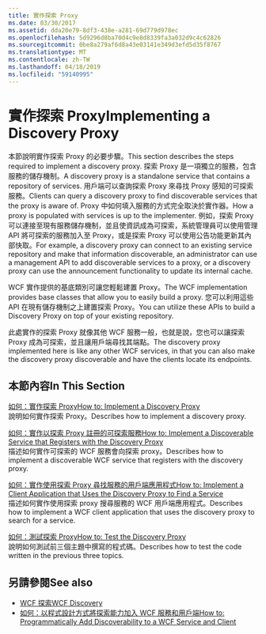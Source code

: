 ```yaml
---
title: 實作探索 Proxy
ms.date: 03/30/2017
ms.assetid: dda20e79-8df3-438e-a281-69d779d978ec
ms.openlocfilehash: 5d9296d8ba70d4c9e8d8339fa3a032d9c4c62826
ms.sourcegitcommit: 0be8a279af6d8a43e03141e349d3efd5d35f8767
ms.translationtype: MT
ms.contentlocale: zh-TW
ms.lasthandoff: 04/18/2019
ms.locfileid: "59140995"
---
```

# <a name="implementing-a-discovery-proxy"></a><span data-ttu-id="ed02e-102">實作探索 Proxy</span><span class="sxs-lookup"><span data-stu-id="ed02e-102">Implementing a Discovery Proxy</span></span>
<span data-ttu-id="ed02e-103">本節說明實作探索 Proxy 的必要步驟。</span><span class="sxs-lookup"><span data-stu-id="ed02e-103">This section describes the steps required to implement a discovery proxy.</span></span> <span data-ttu-id="ed02e-104">探索 Proxy 是一項獨立的服務，包含服務的儲存機制。</span><span class="sxs-lookup"><span data-stu-id="ed02e-104">A discovery proxy is a standalone service that contains a repository of services.</span></span> <span data-ttu-id="ed02e-105">用戶端可以查詢探索 Proxy 來尋找 Proxy 感知的可探索服務。</span><span class="sxs-lookup"><span data-stu-id="ed02e-105">Clients can query a discovery proxy to find discoverable services that the proxy is aware of.</span></span> <span data-ttu-id="ed02e-106">Proxy 中如何填入服務的方式完全取決於實作器。</span><span class="sxs-lookup"><span data-stu-id="ed02e-106">How a proxy is populated with services is up to the implementer.</span></span> <span data-ttu-id="ed02e-107">例如，探索 Proxy 可以連接至現有服務儲存機制，並且使資訊成為可探索，系統管理員可以使用管理 API 將可探索的服務加入至 Proxy，或是探索 Proxy 可以使用公告功能更新其內部快取。</span><span class="sxs-lookup"><span data-stu-id="ed02e-107">For example, a discovery proxy can connect to an existing service repository and make that information discoverable, an administrator can use a management API to add discoverable services to a proxy, or a discovery proxy can use the announcement functionality to update its internal cache.</span></span>  
  
 <span data-ttu-id="ed02e-108">WCF 實作提供的基底類別可讓您輕鬆建置 Proxy。</span><span class="sxs-lookup"><span data-stu-id="ed02e-108">The WCF implementation provides base classes that allow you to easily build a proxy.</span></span> <span data-ttu-id="ed02e-109">您可以利用這些 API 在現有儲存機制之上建置探索 Proxy。</span><span class="sxs-lookup"><span data-stu-id="ed02e-109">You can utilize these APIs to build a Discovery Proxy on top of your existing repository.</span></span>  
  
 <span data-ttu-id="ed02e-110">此處實作的探索 Proxy 就像其他 WCF 服務一般，也就是說，您也可以讓探索 Proxy 成為可探索，並且讓用戶端尋找其端點。</span><span class="sxs-lookup"><span data-stu-id="ed02e-110">The discovery proxy implemented here is like any other WCF services, in that you can also make the discovery proxy discoverable and have the clients locate its endpoints.</span></span>  
  
## <a name="in-this-section"></a><span data-ttu-id="ed02e-111">本節內容</span><span class="sxs-lookup"><span data-stu-id="ed02e-111">In This Section</span></span>  
 [<span data-ttu-id="ed02e-112">如何：實作探索 Proxy</span><span class="sxs-lookup"><span data-stu-id="ed02e-112">How to: Implement a Discovery Proxy</span></span>](../../../../docs/framework/wcf/feature-details/how-to-implement-a-discovery-proxy.md)  
 <span data-ttu-id="ed02e-113">說明如何實作探索 Proxy。</span><span class="sxs-lookup"><span data-stu-id="ed02e-113">Describes how to implement a discovery proxy.</span></span>  
  
 [<span data-ttu-id="ed02e-114">如何：實作以探索 Proxy 註冊的可探索服務</span><span class="sxs-lookup"><span data-stu-id="ed02e-114">How to: Implement a Discoverable Service that Registers with the Discovery Proxy</span></span>](../../../../docs/framework/wcf/feature-details/discoverable-service-that-registers-with-the-discovery-proxy.md)  
 <span data-ttu-id="ed02e-115">描述如何實作可探索的 WCF 服務會向探索 proxy。</span><span class="sxs-lookup"><span data-stu-id="ed02e-115">Describes how to implement a discoverable WCF service that registers with the discovery proxy.</span></span>  
  
 [<span data-ttu-id="ed02e-116">如何：實作使用探索 Proxy 尋找服務的用戶端應用程式</span><span class="sxs-lookup"><span data-stu-id="ed02e-116">How to: Implement a Client Application that Uses the Discovery Proxy to Find a Service</span></span>](../../../../docs/framework/wcf/feature-details/client-app-discovery-proxy-to-find-a-service.md)  
 <span data-ttu-id="ed02e-117">描述如何實作使用探索 proxy 搜尋服務的 WCF 用戶端應用程式。</span><span class="sxs-lookup"><span data-stu-id="ed02e-117">Describes how to implement a WCF client application that uses the discovery proxy to search for a service.</span></span>  
  
 [<span data-ttu-id="ed02e-118">如何：測試探索 Proxy</span><span class="sxs-lookup"><span data-stu-id="ed02e-118">How to: Test the Discovery Proxy</span></span>](../../../../docs/framework/wcf/feature-details/how-to-test-the-discovery-proxy.md)  
 <span data-ttu-id="ed02e-119">說明如何測試前三個主題中撰寫的程式碼。</span><span class="sxs-lookup"><span data-stu-id="ed02e-119">Describes how to test the code written in the previous three topics.</span></span>  
  
## <a name="see-also"></a><span data-ttu-id="ed02e-120">另請參閱</span><span class="sxs-lookup"><span data-stu-id="ed02e-120">See also</span></span>

- [<span data-ttu-id="ed02e-121">WCF 探索</span><span class="sxs-lookup"><span data-stu-id="ed02e-121">WCF Discovery</span></span>](../../../../docs/framework/wcf/feature-details/wcf-discovery.md)
- [<span data-ttu-id="ed02e-122">如何：以程式設計方式將探索能力加入 WCF 服務和用戶端</span><span class="sxs-lookup"><span data-stu-id="ed02e-122">How to: Programmatically Add Discoverability to a WCF Service and Client</span></span>](../../../../docs/framework/wcf/feature-details/how-to-programmatically-add-discoverability-to-a-wcf-service-and-client.md)
